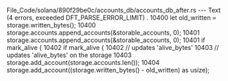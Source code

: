 File_Code/solana/890f29be0c/accounts_db/accounts_db_after.rs --- Text (4 errors, exceeded DFT_PARSE_ERROR_LIMIT)
    .                                                                                                                                                        10400         let old_written = storage.written_bytes();
10400         storage.accounts.append_accounts(&storable_accounts, 0);                                                                                       10401         storage.accounts.append_accounts(&storable_accounts, 0);
10401         if mark_alive {                                                                                                                                10402         if mark_alive {
10402             // updates 'alive_bytes'                                                                                                                   10403             // updates 'alive_bytes' on the storage
10403             storage.add_account(storage.accounts.len());                                                                                               10404             storage.add_account((storage.written_bytes() - old_written) as usize);

